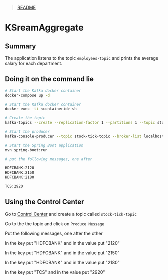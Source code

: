 > [README](../README.md)

# KSreamAggregate 

## Summary

The application listens to the topic `employees-topic` and prints the average salary for each department.



## Doing it on the command lie
```sh
# Start the Kafka docker container
docker-compose up -d

# Start the Kafka docker container
docker exec -ti <containerid> sh

# Create the topic
kafka-topics --create --replication-factor 1 --partitions 1 --topic stock-tick-topic

# Start the producer
kafka-console-producer --topic stock-tick-topic --broker-list localhost:9092 --property parse.key=true --property key.separator=":"

# Start the Spring Boot application
mvn spring-boot:run

# put the following messages, one after 

HDFCBANK:2120
HDFCBANK:2150
HDFCBANK:2180

TCS:2920


```

## Using the Control Center

Go to [Control Center](http://localhost:9021/) and create a topic called `stock-tick-topic`

Go to the the topic and click on `Produce Message`

Put the following messages, one after the other

In the key put "HDFCBANK" and in the value put "2120"

In the key put "HDFCBANK" and in the value put "2150"

In the key put "HDFCBANK" and in the value put "2180"

In the key put "TCS" and in the value put "2920"


